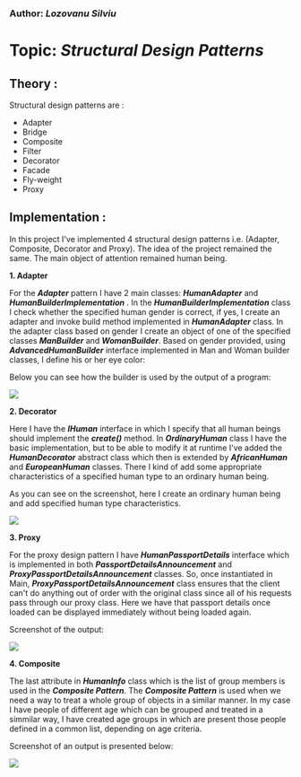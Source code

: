 ### Author: *Lozovanu Silviu*
# Topic: *Structural Design Patterns*

## Theory :
Structural design patterns are :

   * Adapter
   * Bridge
   * Composite
   * Filter
   * Decorator
   * Facade
   * Fly-weight
   * Proxy
## Implementation :
In this project I've implemented 4 structural design patterns i.e. (Adapter, Composite, Decorator and Proxy).
The idea of the project remained the same. The main object of attention remained human being. 

__1. Adapter__ 

For the _**Adapter**_ pattern I have 2 main classes:  _**HumanAdapter**_ and _**HumanBuilderImplementation**_ . In the _**HumanBuilderImplementation**_ class I check whether the specified human gender is correct, if yes, I create an adapter and invoke build method implemented in _**HumanAdapter**_ class. In the adapter class based on gender I create an object of one of the specified classes _**ManBuilder**_ and _**WomanBuilder**_. Based on gender provided, using _**AdvancedHumanBuilder**_ interface implemented in Man and Woman builder classes, I define his or her eye color: 

Below you can see how the builder is used by the output of a program:

![](/Lab2/screenshots/Adapter.png)

__2. Decorator__ 

Here I have the _**IHuman**_ interface in which I specify that all human beings should implement the  _**create()**_ method. In  _**OrdinaryHuman**_ class I have the basic implementation, but to be able to modify it at runtime I've added the  _**HumanDecorator**_ abstract class which then is extended by  _**AfricanHuman**_ and _**EuropeanHuman**_ classes. There I kind of add some appropriate characteristics of a specified human type to an ordinary human being. 

As you can see on the screenshot, here I create an ordinary human being and add specified human type characteristics.

![](/Lab2/screenshots/Adapter.png)

__3. Proxy__ 

For the proxy design pattern I have _**HumanPassportDetails**_ interface which is implemented in both _**PassportDetailsAnnouncement**_ and _**ProxyPassportDetailsAnnouncement**_ classes. So, once instantiated in Main, _**ProxyPassportDetailsAnnouncement**_ class ensures that the client can't do anything out of order with the original class since all of his requests pass through our proxy class. Here we have that passport details once loaded can be displayed immediately without being loaded again.

Screenshot of the output:

![](/Lab2/screenshots/Proxy.png)

__4. Composite__

The last attribute in _**HumanInfo**_ class which is the list of group members is used in the _**Composite Pattern**_. The _**Composite Pattern**_ is used when we need a way to treat a whole group of objects in a similar manner. In my case I have people of different age which can be grouped and treated in a simmilar way, I have created age groups in which are present those people defined in a common list, depending on age criteria.

Screenshot of an output is presented below: 

![](/Lab2/screenshots/Composite.png)